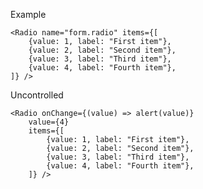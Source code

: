 Example

    <Radio name="form.radio" items={[
        {value: 1, label: "First item"},
        {value: 2, label: "Second item"},
        {value: 3, label: "Third item"},
        {value: 4, label: "Fourth item"},
    ]} />


Uncontrolled

    <Radio onChange={(value) => alert(value)}
        value={4}
        items={[
            {value: 1, label: "First item"},
            {value: 2, label: "Second item"},
            {value: 3, label: "Third item"},
            {value: 4, label: "Fourth item"},
        ]} />